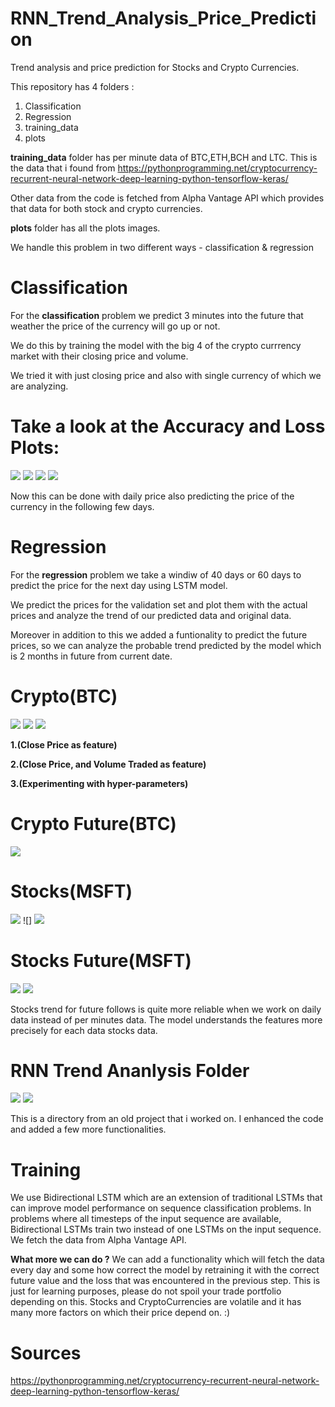 # RNN_Trend_Analysis_Price_Prediction
Trend analysis and price prediction for Stocks and Crypto Currencies.

This repository has 4 folders :
1. Classification
2. Regression
3. training_data
4. plots

**training_data** folder has per minute data of BTC,ETH,BCH and LTC. This is the data that i found from https://pythonprogramming.net/cryptocurrency-recurrent-neural-network-deep-learning-python-tensorflow-keras/ 

Other data from the code is fetched from Alpha Vantage API which provides that data for both stock and crypto currencies.


**plots** folder has all the plots images.

We handle this problem in two different ways - classification & regression

# Classification

For the **classification** problem we predict 3 minutes into the future that weather the price of the currency will go up or not.

We do this by training the model with the big 4 of the crypto currrency market with their closing price and volume.

We tried it with just closing price and also with single currency of which we are analyzing.

# Take a look at the Accuracy and Loss Plots:
![](https://github.com/bharatdhyani13/RNN_Trend_Analysis_Price_Prediction/blob/main/plots/class_BTC_Loss_Acc.png)
![](https://github.com/bharatdhyani13/RNN_Trend_Analysis_Price_Prediction/blob/main/plots/class_BCH_Loss_Acc.png)
![](https://github.com/bharatdhyani13/RNN_Trend_Analysis_Price_Prediction/blob/main/plots/class_LTC_Loss_Acc.png)
![](https://github.com/bharatdhyani13/RNN_Trend_Analysis_Price_Prediction/blob/main/plots/class_ETH_Loss_Acc.png)

Now this can be done with daily price also predicting the price of the currency in the following few days.

# Regression
For the **regression** problem we take a windiw of 40 days or 60 days to predict the price for the next day using LSTM model.

We predict the prices for the validation set and plot them with the actual prices and analyze the trend of our predicted data and original data.

Moreover in addition to this we added a funtionality to predict the future prices, so we can analyze the probable trend predicted by the model which is 2 months in future from current date.

# Crypto(BTC)
![](https://github.com/bharatdhyani13/RNN_Trend_Analysis_Price_Prediction/blob/main/plots/trend_analysis_price_loss(0.0055).png) 
![](https://github.com/bharatdhyani13/RNN_Trend_Analysis_Price_Prediction/blob/main/plots/trend_analysis_price_volume_loss(0.005).png) 
![](https://github.com/bharatdhyani13/RNN_Trend_Analysis_Price_Prediction/blob/main/plots/experiment_window_size.png) 

**1.(Close Price as feature)**

**2.(Close Price, and Volume Traded as feature)**

**3.(Experimenting with hyper-parameters)**

# Crypto Future(BTC)
![](https://github.com/bharatdhyani13/RNN_Trend_Analysis_Price_Prediction/blob/main/plots/trend_analysis_price_future_prediction.png)


# Stocks(MSFT)
![](https://github.com/bharatdhyani13/RNN_Trend_Analysis_Price_Prediction/blob/main/plots/stock_close_vol_permin(volume%20feature%20doesn't%20do%20much%20difference%20in%20stocks).png)
![]
![](https://github.com/bharatdhyani13/RNN_Trend_Analysis_Price_Prediction/blob/main/plots/stocks_close_perday.png)


# Stocks Future(MSFT)
![](https://github.com/bharatdhyani13/RNN_Trend_Analysis_Price_Prediction/blob/main/plots/stocks_close_permin.png)
![](https://github.com/bharatdhyani13/RNN_Trend_Analysis_Price_Prediction/blob/main/plots/stock_close_vol_perday(volume%20feature%20doesn't%20do%20much%20difference%20in%20stocks).png)

Stocks trend for future follows is quite more reliable when we work on daily data instead of per minutes data.
The model understands the features more precisely for each data stocks data.

# RNN Trend Ananlysis Folder
![](https://github.com/bharatdhyani13/RNN_Trend_Analysis_Price_Prediction/blob/main/plots/btc_trend_analysis_old.png)
![](https://github.com/bharatdhyani13/RNN_Trend_Analysis_Price_Prediction/blob/main/plots/btc_trend_analysis_old_future_pred.png)

This is a directory from an old project that i worked on. I enhanced the code and added a few more functionalities.

# Training
We use Bidirectional LSTM which are an extension of traditional LSTMs that can improve model performance on sequence classification problems. In problems where all timesteps of the input sequence are available, Bidirectional LSTMs train two instead of one LSTMs on the input sequence. We fetch the data from Alpha Vantage API.

**What more we can do ?**
We can add a functionality which will fetch the data every day and some how correct the model by retraining it with the correct future value and the loss that was encountered in the previous step. This is just for learning purposes, please do not spoil your trade portfolio depending on this. Stocks and CryptoCurrencies are volatile and it has many more factors on which their price depend on. :) 

# Sources

https://pythonprogramming.net/cryptocurrency-recurrent-neural-network-deep-learning-python-tensorflow-keras/ 
